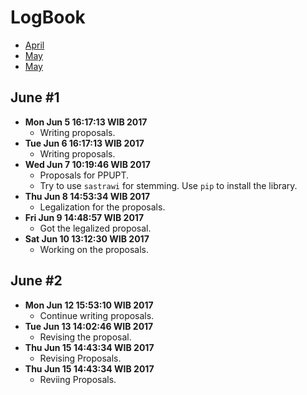 LogBook
=======
- [April](https://github.com/gtrdp/twitter-clustering/blob/master/LogBook/00-april.md)
- [May](https://github.com/gtrdp/twitter-clustering/blob/master/LogBook/01-may.md)
- [May](https://github.com/gtrdp/twitter-clustering/blob/master/LogBook/02-june.md)

June #1
-------
- **Mon Jun  5 16:17:13 WIB 2017**
	- Writing proposals.
- **Tue Jun  6 16:17:13 WIB 2017**
	- Writing proposals.
- **Wed Jun  7 10:19:46 WIB 2017**
	- Proposals for PPUPT.
	- Try to use `sastrawi` for stemming. Use `pip` to install the library.
- **Thu Jun  8 14:53:34 WIB 2017**
	- Legalization for the proposals.
- **Fri Jun  9 14:48:57 WIB 2017**
	- Got the legalized proposal.
- **Sat Jun 10 13:12:30 WIB 2017**
	- Working on the proposals.

June #2
-------
- **Mon Jun 12 15:53:10 WIB 2017**
	- Continue writing proposals.
- **Tue Jun 13 14:02:46 WIB 2017**
	- Revising the proposal.
- **Thu Jun 15 14:43:34 WIB 2017**
	- Revising Proposals.
- **Thu Jun 15 14:43:34 WIB 2017**
	- Reviing Proposals.